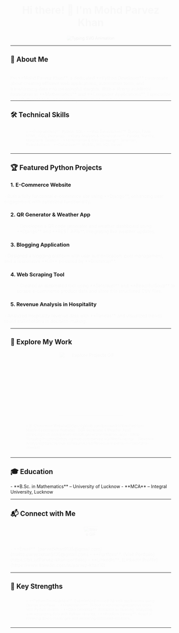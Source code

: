 <!-- Header Section -->
<h1 align="center" style="font-size: 32px; animation: fadeIn 2s ease;">Hi there! 👋 I'm Mohd Parvez Khan</h1>
<p align="center">
  <img 
    src="https://readme-typing-svg.herokuapp.com?color=F7B801&size=22&center=true&vCenter=true&width=700&lines=Welcome+to+My+Portfolio!;Python+Developer;Building+Efficient+Web+and+Data+Solutions;Mastering+Automation+and+Insights" 
    alt="Typing SVG Animation" 
    style="animation: bounceIn 2s ease;"
  />
</p>

---

## 🌟 About Me

<div style="animation: fadeInUp 2s;">
I’m **Mohd Parvez Khan**, a dedicated **Python Developer** passionate about creating efficient web applications, automation tools, and transforming data into meaningful insights. With a strong academic foundation in **Mathematics** and **Computer Applications**, I specialize in **Python** to build scalable, real-world solutions.
</div>

---

## 🛠️ Technical Skills

<div style="animation: zoomIn 2s;">
- **Programming**: Python, SQL  
- **Web Development**: Django, Flask, HTML, CSS, Bootstrap  
- **Data Analysis & Visualization**: Pandas, NumPy, Matplotlib, Seaborn  
- **Automation & Web Scraping**: Selenium, BeautifulSoup  
- **Databases**: MySQL, MS SQL Server  
</div>

---

## 🏆 Featured Python Projects

### **1. E-Commerce Website**  
<div style="animation: slideInLeft 2s;">
- Built a fully functional e-commerce site using **Django**, enhancing user engagement with optimized functionality.
</div>

### **2. QR Generator & Weather App**  
<div style="animation: slideInRight 2s;">
- Developed a QR code generator and weather dashboard using **Django** and **REST APIs**, integrating live weather updates.  
</div>

### **3. Blogging Application**  
<div style="animation: slideInLeft 2s;">
- Designed a blogging platform with user authentication, post management, and a responsive **UI** powered by **Bootstrap**.
</div>

### **4. Web Scraping Tool**  
<div style="animation: slideInRight 2s;">
- Created an automated tool using **Selenium** and **BeautifulSoup** to scrape e-commerce product data and store it in structured CSV files.
</div>

### **5. Revenue Analysis in Hospitality**  
<div style="animation: slideInLeft 2s;">
- Analyzed hospitality revenue data with **Pandas** and visualized trends to aid stakeholders in decision-making.
</div>

---

## 📂 Explore My Work

<p align="center" style="animation: fadeIn 2s;">
  <img 
    src="https://media.giphy.com/media/3oEjI6SIIHBdRxXI40/giphy.gif" 
    alt="Explore Projects GIF" 
    width="200"
  />
</p>

<div style="animation: zoomIn 2s;">
- [E-Commerce Website](https://github.com/parvez-k0/The-Fashion-Matrix-Ecommerce-Website)  
- [QR Generator & Weather App](https://github.com/parvez-k0/QR_generator-Weather_app)  
- [Web Scraping Projects](https://github.com/parvez-k0/WebScraping)  
- [Revenue Analysis](https://github.com/parvez-k0/Revenue-Insights-in-hospitality-domain)  
</div>

---

## 🎓 Education

<div style="animation: slideInUp 2s;">
- **B.Sc. in Mathematics** – University of Lucknow  
- **MCA** – Integral University, Lucknow  
</div>

---

## 📬 Connect with Me

<p align="center" style="animation: bounceIn 2s;">
  <img 
    src="https://media.giphy.com/media/hvRJCLFzcasrR4ia7z/giphy.gif" 
    alt="Wave GIF" 
    width="50"
  />
</p>

<div style="animation: fadeIn 2s;">
- **Email**: [parvezkhan9135@gmail.com](mailto:parvezkhan9135@gmail.com)  
- **Portfolio**: [Visit Portfolio](https://bit.ly/Parvez-khan-portfolio)  
- **LinkedIn**: [LinkedIn Profile](https://www.linkedin.com/in/parvez-khan10)  
</div>

---

## 💼 Key Strengths

<div style="animation: zoomIn 2s;">
- **Python Development**: Experienced in creating web applications using Django and Flask.  
- **Automation**: Skilled in automating repetitive tasks with Python scripts.  
- **Data Expertise**: Proficient in cleaning, analyzing, and visualizing data with Python libraries.  
- **Problem Solving**: Adept at breaking down challenges and delivering optimized solutions.
</div>

---

<!-- CSS Animation Styles -->
<style>
  @keyframes fadeIn {
    from {
      opacity: 0;
    }
    to {
      opacity: 1;
    }
  }

  @keyframes fadeInUp {
    from {
      opacity: 0;
      transform: translateY(20px);
    }
    to {
      opacity: 1;
      transform: translateY(0);
    }
  }

  @keyframes slideInLeft {
    from {
      opacity: 0;
      transform: translateX(-20px);
    }
    to {
      opacity: 1;
      transform: translateX(0);
    }
  }

  @keyframes slideInRight {
    from {
      opacity: 0;
      transform: translateX(20px);
    }
    to {
      opacity: 1;
      transform: translateX(0);
    }
  }

  @keyframes zoomIn {
    from {
      opacity: 0;
      transform: scale(0.8);
    }
    to {
      opacity: 1;
      transform: scale(1);
    }
  }

  @keyframes bounceIn {
    0% {
      opacity: 0;
      transform: scale(0.9);
    }
    50% {
      opacity: 1;
      transform: scale(1.1);
    }
    100% {
      transform: scale(1);
    }
  }
</style>
